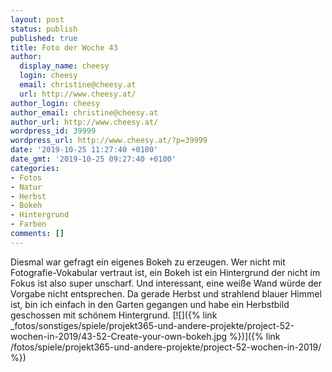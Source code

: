 ```yaml
---
layout: post
status: publish
published: true
title: Foto der Woche 43
author:
  display_name: cheesy
  login: cheesy
  email: christine@cheesy.at
  url: http://www.cheesy.at/
author_login: cheesy
author_email: christine@cheesy.at
author_url: http://www.cheesy.at/
wordpress_id: 39999
wordpress_url: http://www.cheesy.at/?p=39999
date: '2019-10-25 11:27:40 +0100'
date_gmt: '2019-10-25 09:27:40 +0100'
categories:
- Fotos
- Natur
- Herbst
- Bokeh
- Hintergrund
- Farben
comments: []
---
```

Diesmal war gefragt ein eigenes Bokeh zu erzeugen. Wer nicht mit Fotografie-Vokabular vertraut ist, ein Bokeh ist ein Hintergrund der nicht im Fokus ist also super unscharf. Und interessant, eine weiße Wand würde der Vorgabe nicht entsprechen. Da gerade Herbst und strahlend blauer Himmel ist, bin ich einfach in den Garten gegangen und habe ein Herbstbild geschossen mit schönem Hintergrund.
[![]({% link _fotos/sonstiges/spiele/projekt365-und-andere-projekte/project-52-wochen-in-2019/43-52-Create-your-own-bokeh.jpg %})]({% link /fotos/spiele/projekt365-und-andere-projekte/project-52-wochen-in-2019/ %})
